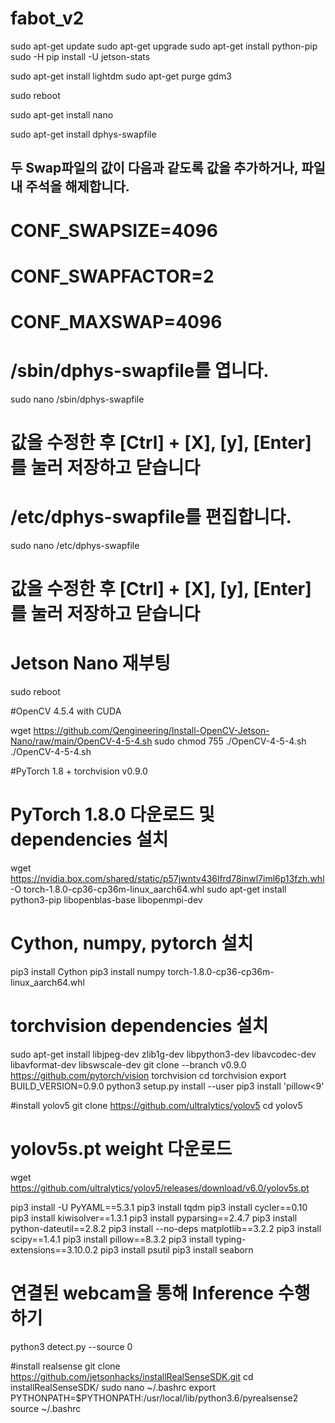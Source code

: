 # fabot_v2

sudo apt-get update
sudo apt-get upgrade
sudo apt-get install python-pip
sudo -H pip install -U jetson-stats

sudo apt-get install lightdm
sudo apt-get purge gdm3

sudo reboot

sudo apt-get install nano

sudo apt-get install dphys-swapfile
## 두 Swap파일의 값이 다음과 같도록 값을 추가하거나, 파일 내 주석을 해제합니다.
# CONF_SWAPSIZE=4096
# CONF_SWAPFACTOR=2
# CONF_MAXSWAP=4096

# /sbin/dphys-swapfile를 엽니다.
sudo nano /sbin/dphys-swapfile
 
# 값을 수정한 후 [Ctrl] + [X], [y], [Enter]를 눌러 저장하고 닫습니다
 
 
# /etc/dphys-swapfile를 편집합니다.
sudo nano /etc/dphys-swapfile
 
# 값을 수정한 후 [Ctrl] + [X], [y], [Enter]를 눌러 저장하고 닫습니다
 
# Jetson Nano 재부팅
sudo reboot

#OpenCV 4.5.4 with CUDA

wget https://github.com/Qengineering/Install-OpenCV-Jetson-Nano/raw/main/OpenCV-4-5-4.sh
sudo chmod 755 ./OpenCV-4-5-4.sh
./OpenCV-4-5-4.sh

#PyTorch 1.8 + torchvision v0.9.0
# PyTorch 1.8.0 다운로드 및 dependencies 설치
wget https://nvidia.box.com/shared/static/p57jwntv436lfrd78inwl7iml6p13fzh.whl -O torch-1.8.0-cp36-cp36m-linux_aarch64.whl
sudo apt-get install python3-pip libopenblas-base libopenmpi-dev 
 
# Cython, numpy, pytorch 설치
pip3 install Cython
pip3 install numpy torch-1.8.0-cp36-cp36m-linux_aarch64.whl
 
# torchvision dependencies 설치
sudo apt-get install libjpeg-dev zlib1g-dev libpython3-dev libavcodec-dev libavformat-dev libswscale-dev
git clone --branch v0.9.0 https://github.com/pytorch/vision torchvision
cd torchvision
export BUILD_VERSION=0.9.0
python3 setup.py install --user
pip3 install 'pillow<9'

#install yolov5
git clone https://github.com/ultralytics/yolov5
cd yolov5

# yolov5s.pt weight 다운로드
wget https://github.com/ultralytics/yolov5/releases/download/v6.0/yolov5s.pt

pip3 install -U PyYAML==5.3.1
pip3 install tqdm
pip3 install cycler==0.10
pip3 install kiwisolver==1.3.1
pip3 install pyparsing==2.4.7
pip3 install python-dateutil==2.8.2
pip3 install --no-deps matplotlib==3.2.2
pip3 install scipy==1.4.1
pip3 install pillow==8.3.2
pip3 install typing-extensions==3.10.0.2
pip3 install psutil
pip3 install seaborn

# 연결된 webcam을 통해 Inference 수행하기
python3 detect.py --source 0

#install realsense
git clone https://github.com/jetsonhacks/installRealSenseSDK.git
cd installRealSenseSDK/
sudo nano ~/.bashrc
export PYTHONPATH=$PYTHONPATH:/usr/local/lib/python3.6/pyrealsense2
source ~/.bashrc
